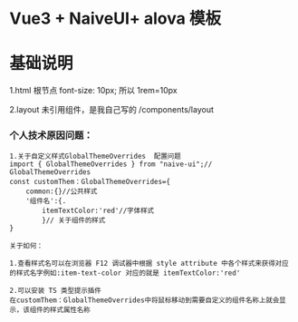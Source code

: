 # Vue3 + NaiveUI+ alova 模板

# 基础说明

1.html 根节点 font-size: 10px; 所以 1rem=10px

2.layout 未引用组件，是我自己写的 /components/layout

### 个人技术原因问题：

    1.关于自定义样式GlobalThemeOverrides  配置问题
    import { GlobalThemeOverrides } from "naive-ui";// GlobalThemeOverrides
    const customThem：GlobalThemeOverrides={
        common:{}//公共样式
        '组件名':{.
            itemTextColor:'red'//字体样式
            }// 关于组件的样式
    }

    关于如何：

    1.查看样式名可以在浏览器 F12 调试器中根据 style attribute 中各个样式来获得对应的样式名字例如:item-text-color 对应的就是 itemTextColor:'red'

    2.可以安装 TS 类型提示插件
    在customThem：GlobalThemeOverrides中将鼠标移动到需要自定义的组件名称上就会显示，该组件的样式属性名称
